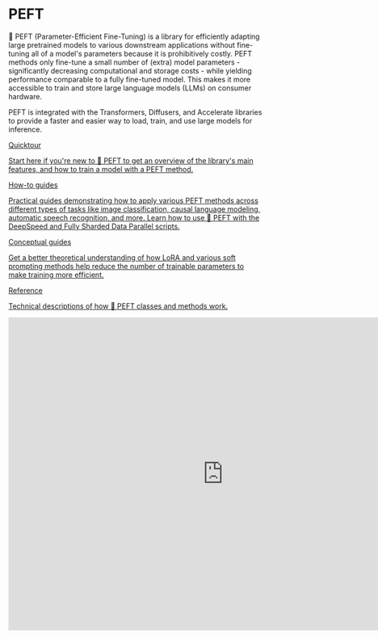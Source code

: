 <!--Copyright 2023 The HuggingFace Team. All rights reserved.

Licensed under the Apache License, Version 2.0 (the "License"); you may not use this file except in compliance with
the License. You may obtain a copy of the License at

http://www.apache.org/licenses/LICENSE-2.0

Unless required by applicable law or agreed to in writing, software distributed under the License is distributed on
an "AS IS" BASIS, WITHOUT WARRANTIES OR CONDITIONS OF ANY KIND, either express or implied. See the License for the
specific language governing permissions and limitations under the License.

⚠️ Note that this file is in Markdown but contain specific syntax for our doc-builder (similar to MDX) that may not be
rendered properly in your Markdown viewer.

-->

# PEFT

🤗 PEFT (Parameter-Efficient Fine-Tuning) is a library for efficiently adapting large pretrained models to various downstream applications without fine-tuning all of a model's parameters because it is prohibitively costly. PEFT methods only fine-tune a small number of (extra) model parameters - significantly decreasing computational and storage costs - while yielding performance comparable to a fully fine-tuned model. This makes it more accessible to train and store large language models (LLMs) on consumer hardware.

PEFT is integrated with the Transformers, Diffusers, and Accelerate libraries to provide a faster and easier way to load, train, and use large models for inference.

<div class="mt-10">
  <div class="w-full flex flex-col space-y-4 md:space-y-0 md:grid md:grid-cols-2 md:gap-y-4 md:gap-x-5">
    <a class="!no-underline border dark:border-gray-700 p-5 rounded-lg shadow hover:shadow-lg" href="quicktour"
      ><div class="w-full text-center bg-gradient-to-br from-blue-400 to-blue-500 rounded-lg py-1.5 font-semibold mb-5 text-white text-lg leading-relaxed">Quicktour</div>
      <p class="text-gray-700">Start here if you're new to 🤗 PEFT to get an overview of the library's main features, and how to train a model with a PEFT method.</p>
    </a>
    <a class="!no-underline border dark:border-gray-700 p-5 rounded-lg shadow hover:shadow-lg" href="./task_guides/prompt_based_methods"
      ><div class="w-full text-center bg-gradient-to-br from-indigo-400 to-indigo-500 rounded-lg py-1.5 font-semibold mb-5 text-white text-lg leading-relaxed">How-to guides</div>
      <p class="text-gray-700">Practical guides demonstrating how to apply various PEFT methods across different types of tasks like image classification, causal language modeling, automatic speech recognition, and more. Learn how to use 🤗 PEFT with the DeepSpeed and Fully Sharded Data Parallel scripts.</p>
    </a>
    <a class="!no-underline border dark:border-gray-700 p-5 rounded-lg shadow hover:shadow-lg" href="./conceptual_guides/intro"
      ><div class="w-full text-center bg-gradient-to-br from-pink-400 to-pink-500 rounded-lg py-1.5 font-semibold mb-5 text-white text-lg leading-relaxed">Conceptual guides</div>
      <p class="text-gray-700">Get a better theoretical understanding of how LoRA and various soft prompting methods help reduce the number of trainable parameters to make training more efficient.</p>
   </a>
    <a class="!no-underline border dark:border-gray-700 p-5 rounded-lg shadow hover:shadow-lg" href="./package_reference/config"
      ><div class="w-full text-center bg-gradient-to-br from-purple-400 to-purple-500 rounded-lg py-1.5 font-semibold mb-5 text-white text-lg leading-relaxed">Reference</div>
      <p class="text-gray-700">Technical descriptions of how 🤗 PEFT classes and methods work.</p>
    </a>
  </div>
</div>

<iframe
	src="https://stevhliu-peft-methods.hf.space"
	frameborder="0"
	width="850"
	height="620"
></iframe>
